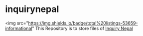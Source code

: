 # inquirynepal
<img src="https://img.shields.io/badge/total%20listings-53659-informational"
This Repository is to store files of <a href="https://inquirynepal.com">Inquiry Nepal</a>
